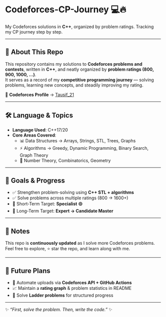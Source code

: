 # Codeforces-CP-Journey 💻🔥  
My Codeforces solutions in **C++**, organized by problem ratings. Tracking my CP journey step by step.  

---

## 🚀 About This Repo
This repository contains my solutions to **Codeforces problems and contests**, written in **C++**, and neatly organized by **problem ratings (800, 900, 1000, …)**.  
It serves as a record of my **competitive programming journey** — solving problems, learning new concepts, and steadily improving my rating.  

👤 **Codeforces Profile** → [Tausif_21](https://codeforces.com/profile/Tausif_21)  

---

## 🛠️ Language & Topics

- **Language Used**: C++17/20  
- **Core Areas Covered**:  
  - 📊 Data Structures → Arrays, Strings, STL, Trees, Graphs  
  - ⚡ Algorithms → Greedy, Dynamic Programming, Binary Search, Graph Theory  
  - 🔢 Number Theory, Combinatorics, Geometry  

---

## 🎯 Goals & Progress
- ✅ Strengthen problem-solving using **C++ STL + algorithms**  
- ✅ Solve problems across multiple ratings (800 → 1600+)  
- 🎯 Short-Term Target: **Specialist** 🟢  
- 🚀 Long-Term Target: **Expert → Candidate Master**  

---

## 📌 Notes
This repo is **continuously updated** as I solve more Codeforces problems.  
Feel free to explore, ⭐ star the repo, and learn along with me.  

---

## 🌟 Future Plans
- 🔄 Automate uploads via **Codeforces API + GitHub Actions**  
- 📈 Maintain a **rating graph** & problem statistics in README  
- 🧩 Solve **Ladder problems** for structured progress  

---

✨ *“First, solve the problem. Then, write the code.”* ✨  
